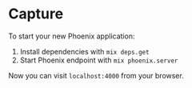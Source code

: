 # Capture

To start your new Phoenix application:

1. Install dependencies with `mix deps.get`
2. Start Phoenix endpoint with `mix phoenix.server`

Now you can visit `localhost:4000` from your browser.
